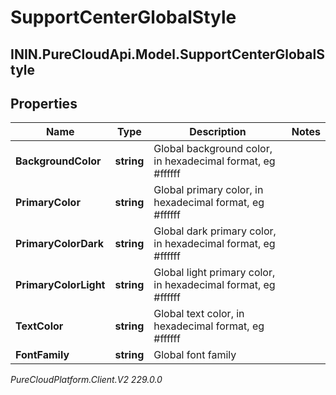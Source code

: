 # SupportCenterGlobalStyle

## ININ.PureCloudApi.Model.SupportCenterGlobalStyle

## Properties

|Name | Type | Description | Notes|
|------------ | ------------- | ------------- | -------------|
| **BackgroundColor** | **string** | Global background color, in hexadecimal format, eg #ffffff | |
| **PrimaryColor** | **string** | Global primary color, in hexadecimal format, eg #ffffff | |
| **PrimaryColorDark** | **string** | Global dark primary color, in hexadecimal format, eg #ffffff | |
| **PrimaryColorLight** | **string** | Global light primary color, in hexadecimal format, eg #ffffff | |
| **TextColor** | **string** | Global text color, in hexadecimal format, eg #ffffff | |
| **FontFamily** | **string** | Global font family | |



_PureCloudPlatform.Client.V2 229.0.0_
